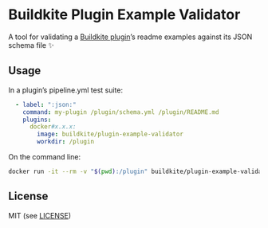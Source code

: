 # Buildkite Plugin Example Validator

A tool for validating a [Buildkite plugin](https://buildkite.com/docs/agent/v3/plugin)’s readme examples against its JSON schema file ✨

## Usage

In a plugin’s pipeline.yml test suite:

```yaml
  - label: ":json:"
    command: my-plugin /plugin/schema.yml /plugin/README.md
    plugins:
      docker#x.x.x:
        image: buildkite/plugin-example-validator
        workdir: /plugin
```

On the command line:

```bash
docker run -it --rm -v "$(pwd):/plugin" buildkite/plugin-example-validator my-plugin /plugin/schema.yml /plugin/README.md
```

## License

MIT (see [LICENSE](LICENSE))